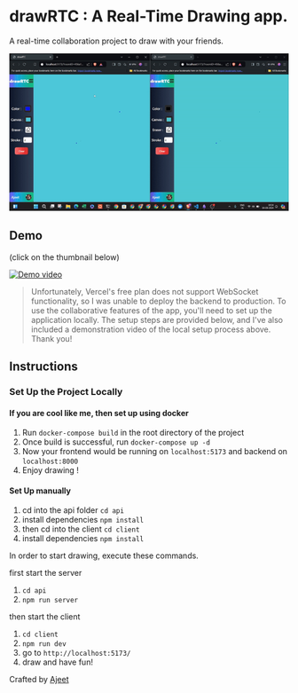 # drawRTC : A Real-Time Drawing app.

A real-time collaboration project to draw with your friends.

![Collaboration Demo](./collaboration.gif)

## Demo
(click on the thumbnail below)

[![Demo video](https://img.youtube.com/vi/74T8SncLnE8/maxresdefault.jpg)](https://youtu.be/74T8SncLnE8?si=T-uwfenkqrkfhn9q?autoplay=1)

> Unfortunately, Vercel's free plan does not support WebSocket functionality, so I was unable to deploy the backend to production. To use the collaborative features of the app, you'll need to set up the application locally. The setup steps are provided below, and I've also included a demonstration video of the local setup process above. Thank you!

## Instructions

### Set Up the Project Locally

#### If you are cool like me, then set up using docker

1. Run `docker-compose build` in the root directory of the project
2. Once build is successful, run `docker-compose up -d`
3. Now your frontend would be running on `localhost:5173` and backend on `localhost:8000`
4. Enjoy drawing !

#### Set Up manually

1. cd into the api folder `cd api`
2. install dependencies `npm install`
3. then cd into the client `cd client`
4. install dependencies `npm install`

In order to start drawing, execute these commands.

first start the server

1. `cd api`
2. `npm run server`

then start the client

1. `cd client`
2. `npm run dev`
3. go to `http://localhost:5173/`
4. draw and have fun!

Crafted by [Ajeet](https://x.com/ajeetunc)

